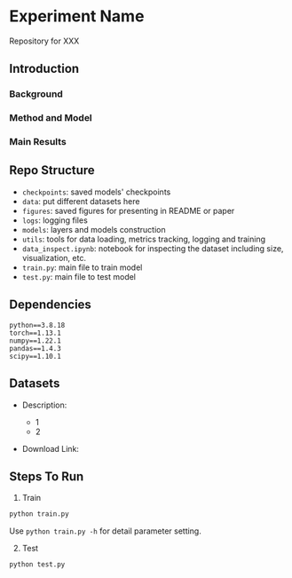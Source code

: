 # Experiment Name
Repository for XXX

## Introduction

### Background

### Method and Model

### Main Results

## Repo Structure

- `checkpoints`: saved models' checkpoints
- `data`: put different datasets here
- `figures`: saved figures for presenting in README or paper
- `logs`: logging files
- `models`: layers and models construction
- `utils`: tools for data loading, metrics tracking, logging and training
- `data_inspect.ipynb`: notebook for inspecting the dataset including size, visualization, etc.
- `train.py`: main file to train model
- `test.py`: main file to test model

## Dependencies
```text
python==3.8.18 
torch==1.13.1
numpy==1.22.1
pandas==1.4.3
scipy==1.10.1
```

## Datasets

- Description:
    - 1
    - 2

- Download Link:

## Steps To Run

1. Train
```bash
python train.py
```

Use `python train.py -h` for detail parameter setting.

2. Test
```bash
python test.py
```
